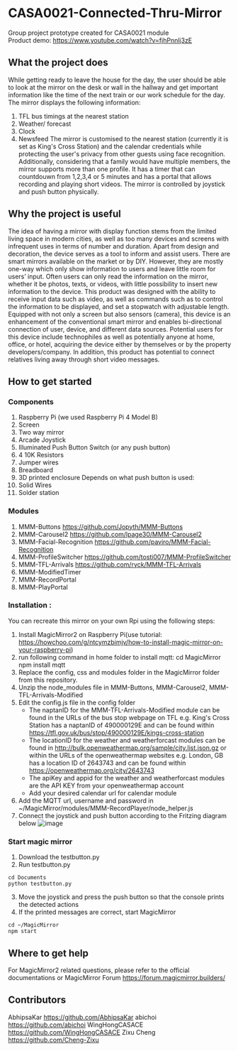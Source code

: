 # CASA0021-Connected-Thru-Mirror
Group project prototype created for CASA0021 module
<br>Product demo: https://www.youtube.com/watch?v=fjhPnnlj3zE

## What the project does
While getting ready to leave the house for the day, the user should be able to look at the mirror on the desk or wall in the hallway and get important information like the time of the next train or our work schedule for the day. The mirror displays the following information:
1. TFL bus timings at the nearest station
2. Weather/ forecast
3. Clock
4. Newsfeed
The mirror is customised to the nearest station (currently it is set as King's Cross Station) and the calendar credentials while protecting the user's privacy from other guests using face recognition. Additionally, considering that a family would have multiple members, the mirror supports more than one profile. It has a timer that can countdouwn from 1,2,3,4 or 5 minutes and has a portal that allows recording and playing short videos.
The mirror is controlled by joystick and push button physically.

## Why the project is useful
The idea of having a mirror with display function stems from the limited living space in modern cities, as well as too many devices and screens with infrequent uses in terms of number and duration. Apart from design and decoration, the device serves as a tool to inform and assist users. There are smart mirrors available on the market or by DIY. However, they are mostly one-way which only show information to users and leave little room for users’ input. Often users can only read the information on the mirror, whether it be photos, texts, or videos, with little possibility to insert new information to the device. This product was designed with the ability to receive input data such as video,  as well as commands such as to control the information to be displayed, and set a stopwatch with adjustable length. Equipped with not only a screen but also sensors (camera), this device is an enhancement of the conventional smart mirror and enables bi-directional connection of user, device, and different data sources.
Potential users for this device include technophiles as well as potentially anyone at home, office, or hotel, acquiring the device either by themselves or by the property developers/company. In addition, this product has potential to connect relatives living away through short video messages.

## How to get started
### Components
1.	Raspberry Pi (we used Raspberry Pi 4 Model B)
2.	Screen
3.	Two way mirror
4.	Arcade Joystick
5.	Illuminated Push Button Switch (or any push button)
6.	4 10K Resistors
7.	Jumper wires
8.	Breadboard
9.	3D printed enclosure
Depends on what push button is used:
10.	Solid Wires 
11.	Solder station

### Modules
1. MMM-Buttons https://github.com/Jopyth/MMM-Buttons
2. MMM-Carousel2 https://github.com/lpage30/MMM-Carousel2
3. MMM-Facial-Recognition https://github.com/paviro/MMM-Facial-Recognition
4. MMM-ProfileSwitcher https://github.com/tosti007/MMM-ProfileSwitcher
5. MMM-TFL-Arrivals https://github.com/ryck/MMM-TFL-Arrivals
6. MMM-ModifiedTimer
7. MMM-RecordPortal
8. MMM-PlayPortal

### Installation :
You can recreate this mirror on your own Rpi using the following steps:
1.	Install MagicMirror2 on Raspberry Pi(use tutorial: https://howchoo.com/g/ntcymzbimjv/how-to-install-magic-mirror-on-your-raspberry-pi)
2.	run following command in home folder to install mqtt: 
cd MagicMirror 
npm install mqtt
4.	Replace the config, css and modules folder in the MagicMirror folder from this repository.
5.	Unzip the node_modules file in MMM-Buttons, MMM-Carousel2, MMM-TFL-Arrivals-Modified
6.	Edit the config.js file in the config folder
    - The naptanID for the MMM-TFL-Arrivals-Modified module can be found in the URLs of the bus stop webpage on TFL
      e.g. King's Cross Station has a naptanID of 490000129E and can be found within https://tfl.gov.uk/bus/stop/490000129E/kings-cross-station
    - The locationID for the weather and weatherforcast modules can be found in http://bulk.openweathermap.org/sample/city.list.json.gz or within the URLs of the openweathermap websites
      e.g. London, GB has a location ID of 2643743 and can be found within https://openweathermap.org/city/2643743
    - The apiKey and appid for the weather and weatherforcast modules are the API KEY from your openweathermap account
    - Add your desired calendar url for calendar module
7.  Add the MQTT url, username and password in ~/MagicMirror/modules/MMM-RecordPlayer/node_helper.js
6.	Connect the joystick and push button according to the Fritzing diagram below
![image](https://user-images.githubusercontent.com/91946874/162678989-142e8520-79f8-46b2-b3c0-a993aa8688f8.png)

### Start magic mirror
1. Download the testbutton.py
2. Run testbutton.py
```
cd Documents
python testbutton.py
```
3. Move the joystick and press the push button so that the console prints the detected actions
4. If the printed messages are correct, start MagicMirror
```
cd ~/MagicMirror
npm start
```

## Where to get help
For MagicMirror2 related questions, please refer to the official documentations or MagicMirror Forum https://forum.magicmirror.builders/

## Contributors
AbhipsaKar https://github.com/AbhipsaKar
abichoi https://github.com/abichoi
WingHongCASACE https://github.com/WingHongCASACE
Zixu Cheng https://github.com/Cheng-Zixu
